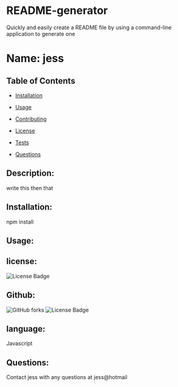 # README-generator
Quickly and easily create a README file by using a command-line application to generate one

# Name: jess
 
   ## Table of Contents
   * [Installation](#instalation)
        
   * [Usage](#usage)
        
   * [Contributing](#contributing)
        
   * [License](#license)
        
   * [Tests](#tests)
        
   * [Questions](#questions)
   
    
   ## Description:
   write this then that
   ## Installation:
   npm install
   
   ## Usage:
    
   ## license:
   ![License Badge](https://img.shields.io/static/v1?label=License&message=Apache&color=blue)
    
   ## Github:
   ![GitHub forks](https://img.shields.io/github/forks/tterb/style=social&label=Fork)
  ![License Badge](https://img.shields.io/github/:jess@jess?label=Fork)
    
   ## language:
   Javascript
   ## Questions:
   Contact jess with any questions at jess@hotmail
